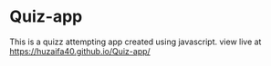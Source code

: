 # Quiz-app
This is a quizz attempting app created using javascript. view live at https://huzaifa40.github.io/Quiz-app/
